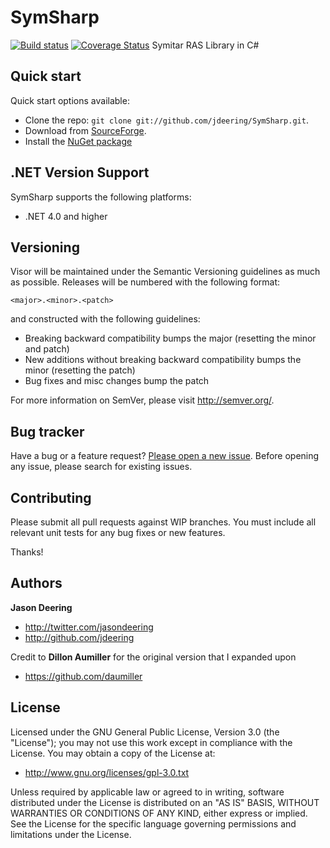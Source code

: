 
SymSharp 
=====
[![Build status](https://ci.appveyor.com/api/projects/status/gw8vmf7a1g8oh4r7/branch/master?svg=true)](https://ci.appveyor.com/project/jdeering/symsharp/branch/master)
[![Coverage Status](https://img.shields.io/coveralls/jdeering/SymSharp.svg)](https://coveralls.io/r/jdeering/SymSharp)
Symitar RAS Library in C#


## Quick start

Quick start options available:

* Clone the repo: `git clone git://github.com/jdeering/SymSharp.git`.
* Download from [SourceForge](https://sourceforge.net/projects/symsharp/).
* Install the [NuGet package](http://nuget.org/packages/SymSharp/1.0.0.0)


## .NET Version Support

SymSharp supports the following platforms:

* .NET 4.0 and higher


## Versioning

Visor will be maintained under the Semantic Versioning guidelines as much as possible. Releases will be numbered with the following format:

`<major>.<minor>.<patch>`

and constructed with the following guidelines:

* Breaking backward compatibility bumps the major (resetting the minor and patch)
* New additions without breaking backward compatibility bumps the minor (resetting the patch)
* Bug fixes and misc changes bump the patch

For more information on SemVer, please visit http://semver.org/.



## Bug tracker

Have a bug or a feature request? [Please open a new issue](https://github.com/jdeering/SymSharp/issues). Before opening any issue, please search for existing issues.



## Contributing

Please submit all pull requests against WIP branches. You must include all relevant unit tests for any bug fixes or new features.

Thanks!



## Authors

**Jason Deering**

+ http://twitter.com/jasondeering
+ http://github.com/jdeering

Credit to **Dillon Aumiller** for the original version that I expanded upon
+ https://github.com/daumiller

## License

Licensed under the GNU General Public License, Version 3.0 (the "License"); you may not use this work except in compliance with the License. You may obtain a copy of the License at:

* http://www.gnu.org/licenses/gpl-3.0.txt

Unless required by applicable law or agreed to in writing, software distributed under the License is distributed on an "AS IS" BASIS, WITHOUT WARRANTIES OR CONDITIONS OF ANY KIND, either express or implied. See the License for the specific language governing permissions and limitations under the License.